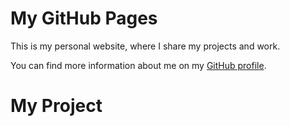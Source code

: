 <!DOCTYPE html>
<html lang="en">
<head>
  <meta charset="utf-8">
  <meta name="viewport" content="width=device-width, initial-scale=1">

</head>
<body>
  <h1>My GitHub Pages</h1>
  <p>This is my personal website, where I share my projects and work.</p>
  <p>You can find more information about me on my <a href="https://github.com/username">GitHub profile</a>.</p>
</body>
</html>
<!DOCTYPE html>
<html lang="en">
<head>
    <meta charset='utf-8'>
    <meta name='viewport' content='width=device-width,initial-scale=1'>
    <title>Svelte app</title>
</head>

<body>

<h1>My Project</h1>

</body>
</html>
